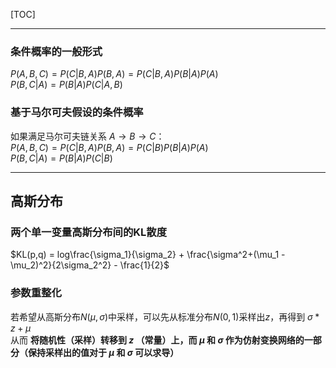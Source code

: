 [TOC]

------
### 条件概率的一般形式
$P(A,B,C) = P(C|B,A) P(B,A) = P(C|B,A) P(B|A) P(A)$  
$P(B,C|A) = P(B|A) P(C|A,B)$

### 基于马尔可夫假设的条件概率
如果满足马尔可夫链关系 $A\rightarrow B \rightarrow C$：  
$P(A,B,C) = P(C|B,A) P(B,A) = P(C|B) P(B|A) P(A)$  
$P(B,C|A) = P(B|A) P(C|B)$

------
## 高斯分布
### 两个单一变量高斯分布间的KL散度
$KL(p,q) = log\frac{\sigma_1}{\sigma_2} + \frac{\sigma^2+(\mu_1 - \mu_2)^2}{2\sigma_2^2} - \frac{1}{2}$  

### 参数重整化
若希望从高斯分布$N(\mu,\sigma)$中采样，可以先从标准分布$N(0,1)$采样出$z$，再得到 $\sigma*z+\mu$  
从而 <b>将随机性（采样）转移到 $z$ （常量）上，而 $\mu$ 和 $\sigma$ 作为仿射变换网络的一部分（保持采样出的值对于 $\mu$ 和 $\sigma$ 可以求导）</b>  